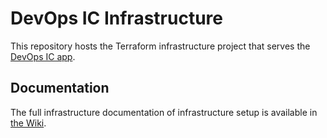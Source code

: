 # DevOps IC Infrastructure

This repository hosts the Terraform infrastructure project that serves the [DevOps IC app](https://github.com/Nihisil/nimble-devops-ic-app).

## Documentation

The full infrastructure documentation of infrastructure setup is available in [the Wiki](https://github.com/Nihisil/nimble-devops-ic-infrastructure/wiki).
